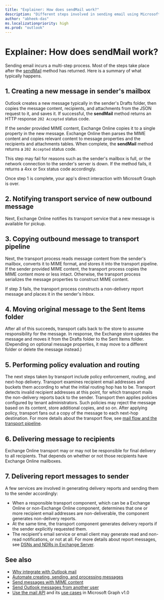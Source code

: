 ```yaml
---
title: "Explainer: How does sendMail work?"
description: "Different steps involved in sending email using Microsoft Graph API till delivery."
author: "abheek-das"
ms.localizationpriority: high
ms.prod: "outlook"
---
```


# Explainer: How does sendMail work?
Sending email incurs a multi-step process. Most of the steps take place after the [sendMail](/graph/api/user-sendmail) method has returned. Here is a summary of what typically 
happens.

## 1. Creating a new message in sender's mailbox
Outlook creates a new message typically in the sender's Drafts folder, then copies the message content, recipients, and attachments from the JSON request to it, and 
saves it. If successful, the **sendMail** method returns an HTTP response `202 Accepted` status code.

If the sender provided MIME content, Exchange Online copies it to a single property in the new message. Exchange Online then parses the MIME content and copies relevant content to message properties and the recipients and attachments tables. When complete, the **sendMail** method returns a `202 Accepted` status code.

This step may fail for reasons such as the sender's mailbox is full, or the network connection to the sender's server is down. If the method fails, it returns a 4xx or 5xx status code accordingly.

Once step 1 is complete, your app's direct interaction with Microsoft Graph is over.

## 2. Notifying transport service of new outbound message
Next, Exchange Online notifies its transport service that a new message is available for pickup.

## 3. Copying outbound message to transport pipeline
Next, the transport process reads message content from the sender's mailbox, converts it to MIME format, and stores it into the transport pipeline. If the sender 
provided MIME content, the transport process copies the MIME content more or less intact. Otherwise, the transport process serializes the message properties to construct MIME content.

If step 3 fails, the transport process constructs a non-delivery report message and places it in the sender's Inbox.

## 4. Moving original message to the Sent Items folder
After all of this succeeds, transport calls back to the store to assume responsibility for the message. In response, the Exchange store updates the message and 
moves it from the Drafts folder to the Sent Items folder. (Depending on optional message properties, it may move to a different folder or delete the message instead.)

## 5. Performing policy evaluation and routing
The next steps taken by transport include policy enforcement, routing, and next-hop delivery. Transport examines recipient email addresses and buckets them according 
to what the initial routing hop has to be. Transport detects invalid recipient addresses at this point, for which transport mails the non-delivery reports back to the 
sender. Transport then applies policies configured by tenant administrators. Such policies may reject the message based on its content, store additional copies, and 
so on. After applying policy, transport fans out a copy of the message to each next-hop destination. For more details about the transport flow, see [mail flow 
and the transport pipeline](https://docs.microsoft.com/en-us/Exchange/mail-flow/mail-flow?view=exchserver-2019&viewFallbackFrom=exchonline-ww).

## 6. Delivering message to recipients
Exchange Online transport may or may not be responsible for final delivery to all recipients. That depends on whether or not those recipients have Exchange Online mailboxes.

## 7. Delivering report messages to sender
A few services are involved in generating delivery reports and sending them to the sender accordingly:
- When a responsible transport component, which can be a Exchange Online or non-Exchange Online component, determines that one or more recipient email 
addresses are non-deliverable, the component generates non-delivery reports. 
- At the same time, the transport component generates delivery reports if the sender explicitly requested them. 
- The recipient's email service or email client may generate read and non-read notifications, or not at all. 
For more details about report messages, see [DSNs and NDRs in Exchange Server](https://docs.microsoft.com/en-us/exchange/mail-flow/non-delivery-reports-and-bounce-messages/non-delivery-reports-and-bounce-messages?view=exchserver-2019).


## See also
- [Why integrate with Outlook mail](outlook-mail-concept-overview.md)
- [Automate creating, sending, and processing messages](outlook-create-send-messages.md)
- [Send messages with MIME content](outlook-send-mime-message.md)
- [Send Outlook messages from another user](outlook-send-mail-from-other-user.md)
- [Use the mail API](/graph/api/resources/mail-api-overview) and its [use cases](/graph/api/resources/mail-api-overview#common-use-cases) in Microsoft Graph v1.0

